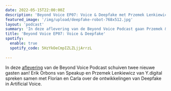 ```yaml
---
date: 2022-05-15T22:00:00Z
description: 'Beyond Voice EP07: Voice & Deepfake met Przemek Lenkiewicz en Erik Orbons'
featured_image: '/img/upload/deepfake-robot-768x512.jpg'
layout: 'podcast'
summary: 'In deze aflevering van de Beyond Voice Podcast gaan Przemek & Erik in op Voice & Deepfakes.'
title: 'Beyond Voice EP07: Voice & Deepfake'
spotify:
  enable: true
  spotify_code: 5HzYkOeCmpIZLZLjjArrzL
  
---
```

In deze [aflevering](https://beyondvoice.fm/podcast/beyond-voice-ep07-voice-deepfake-met-przemek-lenkiewicz-en-erik-orbons/) van de Beyond Voice Podcast schuiven twee nieuwe gasten aan! Erik Orbons van Speakup en Przemek Lenkiewicz van Y.digital spreken samen met Florian en Carla over de ontwikkelingen van Deepfake in Artificial Voice.
